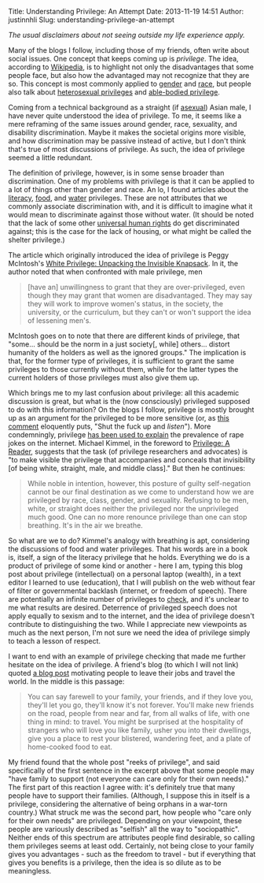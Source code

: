 Title: Understanding Privilege: An Attempt
Date: 2013-11-19 14:51
Author: justinnhli
Slug: understanding-privilege-an-attempt

*The usual disclaimers about not seeing outside my life experience
apply.*

Many of the blogs I follow, including those of my friends, often write
about social issues. One concept that keeps coming up is *privilege*.
The idea, according to
[Wikipedia](http://en.wikipedia.org/wiki/Privilege_%28social_inequality%29),
is to highlight not only the disadvantages that some people face, but
also how the advantaged may not recognize that they are so. This concept
is most commonly applied to
[gender](http://en.wikipedia.org/wiki/Male_privilege) and
[race](http://en.wikipedia.org/wiki/White_privilege), but people also
talk about [heterosexual
privileges](http://en.wikipedia.org/wiki/Heteronormativity) and
[able-bodied
privilege](http://en.wikipedia.org/wiki/Able-bodied_privilege).

Coming from a technical background as a straight (if
[asexual](http://justinnhli.blogspot.com/2013/11/asexuality.html)) Asian
male, I have never quite understood the idea of privilege. To me, it
seems like a mere reframing of the same issues around gender, race,
sexuality, and disability discrimination. Maybe it makes the societal
origins more visible, and how discrimination may be passive instead of
active, but I don't think that's true of most discussions of privilege.
As such, the idea of privilege seemed a little redundant.

The definition of privilege, however, is in some sense broader than
discrimination. One of my problems with privilege is that it can be
applied to a lot of things other than gender and race. An lo, I found
articles about the
[literacy](http://paintingthegreyarea.wordpress.com/2012/11/26/literacy-privilege/),
[food](http://tastytufts.com/2013/10/16/food-privilege-the-unfortunate-truths-of-veganism/),
and
[water](http://embracetheindoguity.wordpress.com/2013/08/30/i-wash-my-butt-with-your-misfortune-on-the-privilege-of-water/)
privileges. These are not attributes that we commonly associate
discrimination with, and it is difficult to imagine what it would mean
to discriminate against those without water. (It should be noted that
the lack of some other [universal human
rights](http://www.un.org/en/documents/udhr/index.shtml#a25) do get
discriminated against; this is the case for the lack of housing, or what
might be called the shelter privilege.)

The article which originally introduced the idea of privilege is Peggy
McIntosh's [White Privilege: Unpacking the Invisible
Knapsack](http://www.library.wisc.edu/EDVRC/docs/public/pdfs/LIReadings/InvisibleKnapsack.pdf).
In it, the author noted that when confronted with male privilege, men

> [have an] unwillingness to grant that they are over-privileged, even
> though they may grant that women are disadvantaged. They may say they
> will work to improve women's status, in the society, the university,
> or the curriculum, but they can't or won't support the idea of
> lessening men's.

McIntosh goes on to note that there are different kinds of privilege,
that "some... should be the norm in a just society[, while] others...
distort humanity of the holders as well as the ignored groups." The
implication is that, for the former type of privileges, it is sufficient
to grant the same privileges to those currently without them, while for
the latter types the current holders of those privileges must also give
them up.

Which brings me to my last confusion about privilege: all this academic
discussion is great, but what is the (now consciously) privileged
supposed to do with this information? On the blogs I follow, privilege
is mostly brought up as an argument for the privileged to be more
sensitive (or, as [this
comment](http://whatever.scalzi.com/2011/08/31/the-sort-of-crap-i-dont-get/#comment-272706)
eloquently puts, "Shut the fuck up and *listen*"). More condemningly,
privilege [has been used to
explain](http://www.feministlawprofessors.com/2011/11/harassment-male-privilege-jokes-women-dont/)
the prevalence of rape jokes on the internet. Michael Kimmel, in the
foreword to [Privilege: A
Reader](https://www.goodreads.com/book/show/7400069-privilege), suggests
that the task (of privilege researchers and advocates) is "to make
visible the privilege that accompanies and conceals that invisibility
[of being white, straight, male, and middle class]." But then he
continues:

> While noble in intention, however, this posture of guilty
> self-negation cannot be our final destination as we come to understand
> how we are privileged by race, class, gender, and sexuality. Refusing
> to be men, white, or straight does neither the privileged nor the
> unprivileged much good. One can no more renounce privilege than one
> can stop breathing. It's in the air we breathe.

So what are we to do? Kimmel's analogy with breathing is apt,
considering the discussions of food and water privileges. That his words
are in a book is, itself, a sign of the literacy privilege that he
holds. Everything we do is a product of privilege of some kind or
another - here I am, typing this blog post about privilege
(intellectual) on a personal laptop (wealth), in a text editor I learned
to use (education), that I will publish on the web without fear of
filter or governmental backlash (internet, or freedom of speech). There
are potentially an infinite number of privileges to
[check](http://blog.shrub.com/archives/tekanji/2006-03-08_146), and it's
unclear to me what results are desired. Deterrence of privileged speech
does not apply equally to sexism and to the internet, and the idea of
privilege doesn't contribute to distinguishing the two. While I
appreciate new viewpoints as much as the next person, I'm not sure we
need the idea of privilege simply to teach a lesson of respect.

I want to end with an example of privilege checking that made me further
hesitate on the idea of privilege. A friend's blog (to which I will not
link) quoted [a blog
post](http://girlmeetsnyc.blogspot.com/2012/12/words-for-new-year.html)
motivating people to leave their jobs and travel the world. In the
middle is this passage:

> You can say farewell to your family, your friends, and if they love
> you, they'll let you go, they'll know it's not forever. You'll make
> new friends on the road, people from near and far, from all walks of
> life, with one thing in mind: to travel. You might be surprised at the
> hospitality of strangers who will love you like family, usher you into
> their dwellings, give you a place to rest your blistered, wandering
> feet, and a plate of home-cooked food to eat.

My friend found that the whole post "reeks of privilege", and said
specifically of the first sentence in the excerpt above that some people
may "have family to support (not everyone can care only for their own
needs)." The first part of this reaction I agree with: it's definitely
true that many people have to support their families. (Although, I
suppose this in itself is a privilege, considering the alternative of
being orphans in a war-torn country.) What struck me was the second
part, how people who "care only for their own needs" are privileged.
Depending on your viewpoint, these people are variously described as
"selfish" all the way to "sociopathic". Neither ends of this spectrum
are attributes people find desirable, so calling them privileges seems
at least odd. Certainly, not being close to your family gives you
advantages - such as the freedom to travel - but if everything that
gives you benefits is a privilege, then the idea is so dilute as to be
meaningless.

